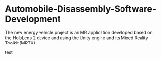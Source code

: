 # Automobile-Disassembly-Software-Development
The new energy vehicle project is an MR application developed based on the HoloLens 2 device and using the Unity engine and its Mixed Reality Toolkit (MRTK).

test